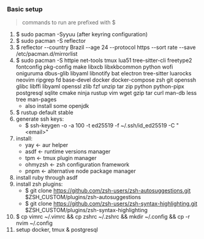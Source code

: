 ### Basic setup
> commands to run are prefixed with $

1. $ sudo pacman -Syyuu (after keyring configuration)
2. $ sudo pacman -S reflector
3. $ reflector --country Brazil --age 24 --protocol https --sort rate --save /etc/pacman.d/mirrorlist
4. $ sudo pacman -S httpie net-tools tmux lua51 tree-sitter-cli freetype2 fontconfig pkg-config make libxcb libxkbcommon python wofi oniguruma dbus-glib libyaml libnotify bat electron tree-sitter luarocks neovim ripgrep fd base-devel docker docker-compose zsh git openssh glibc libffi libyaml openssl zlib fzf unzip tar zip python python-pipx postgresql sqlite cmake ninja rustup vim wget gzip tar curl man-db less tree man-pages
    - also install some openjdk
5. $ rustup default stable
6. generate ssh keys:
    - $ ssh-keygen -o -a 100 -t ed25519 -f ~/.ssh/id_ed25519 -C "\<email\>"
7. install:
    - yay <- aur helper
    - asdf <- runtime versions manager
    - tpm <- tmux plugin manager
    - ohmyzsh <- zsh configuration framework
    - pnpm <- alternative node package manager
8. install ruby through asdf
9. install zsh plugins:
    - $ git clone https://github.com/zsh-users/zsh-autosuggestions.git $ZSH_CUSTOM/plugins/zsh-autosuggestions
    - $ git clone https://github.com/zsh-users/zsh-syntax-highlighting.git $ZSH_CUSTOM/plugins/zsh-syntax-highlighting
10. $ cp vimrc ~/.vimrc && cp zshrc ~/.zshrc && mkdir ~/.config && cp -r nvim ~/.config
11. setup docker, tmux & postgresql
